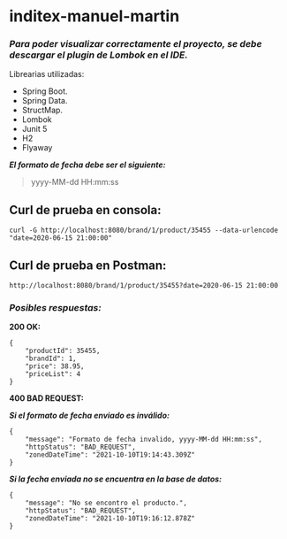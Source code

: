 # inditex-manuel-martin


### ***Para poder visualizar correctamente el proyecto, se debe descargar el plugin de Lombok en el IDE.***

Librearias utilizadas:
- Spring Boot.
- Spring Data.
- StructMap.
- Lombok
- Junit 5
- H2
- Flyaway



***El formato de fecha debe ser el siguiente:***  
> yyyy-MM-dd HH:mm:ss

## **Curl de prueba en consola:**

``` curl -G http://localhost:8080/brand/1/product/35455 --data-urlencode "date=2020-06-15 21:00:00" ```

## **Curl de prueba en Postman:**

``` http://localhost:8080/brand/1/product/35455?date=2020-06-15 21:00:00 ```


### ***Posibles respuestas:***

**200 OK:**
```
{
    "productId": 35455,
    "brandId": 1,
    "price": 38.95,
    "priceList": 4
}
```
**400 BAD REQUEST:**

***Si el formato de fecha enviado es inválido:***
```
{
    "message": "Formato de fecha invalido, yyyy-MM-dd HH:mm:ss",
    "httpStatus": "BAD_REQUEST",
    "zonedDateTime": "2021-10-10T19:14:43.309Z"
}
```

***Si la fecha enviada no se encuentra en la base de datos:***
```
{
    "message": "No se encontro el producto.",
    "httpStatus": "BAD_REQUEST",
    "zonedDateTime": "2021-10-10T19:16:12.878Z"
}
```




